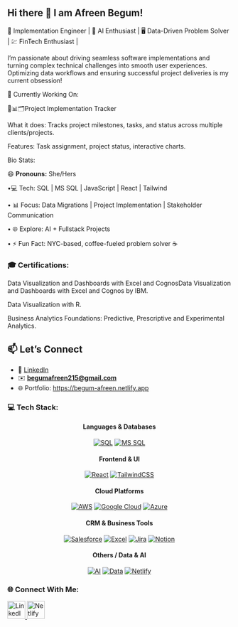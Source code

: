 ## Hi there 👋  I am Afreen Begum!

🌟 Implementation Engineer | 🚀 AI Enthusiast | 🖥️ Data-Driven Problem Solver | 💹 FinTech Enthusiast | 

I’m passionate about driving seamless software implementations and turning complex technical challenges into smooth user experiences. Optimizing data workflows and ensuring successful project deliveries is my current obsession!

🔭 Currently Working On:

🚀📊🗂️Project Implementation Tracker

 What it does: Tracks project milestones, tasks, and status across multiple clients/projects.
 
 Features: Task assignment, project status, interactive charts.





Bio Stats:

😄 **Pronouns:** She/Hers

•💻 Tech: SQL | MS SQL | JavaScript | React | Tailwind

•  📊 Focus: Data Migrations | Project Implementation | Stakeholder Communication

•  🌐 Explore: AI + Fullstack Projects

•  ⚡ Fun Fact: NYC-based, coffee-fueled problem solver ☕


### 🎓 Certifications:

Data Visualization and Dashboards with Excel and CognosData Visualization and Dashboards with Excel and Cognos by IBM.

Data Visualization with R.

Business Analytics Foundations: Predictive, Prescriptive and Experimental Analytics.


## 📫 Let’s Connect
- 💼 [LinkedIn](https://www.linkedin.com/in/afreen-b-04bb1125a)  
- ✉️ **begumafreen215@gmail.com**  
- 🌐 Portfolio: https://begum-afreen.netlify.app

### 💻 Tech Stack:

<div align="center">


#### Languages & Databases
[![SQL](https://img.shields.io/badge/SQL-4479A1?style=for-the-badge&logo=mysql&logoColor=white)](https://www.mysql.com/)
[![MS SQL](https://img.shields.io/badge/MS%20SQL-CC2927?style=for-the-badge&logo=microsoftsqlserver&logoColor=white)](https://learn.microsoft.com/en-us/sql/sql-server/)

#### Frontend & UI
[![React](https://img.shields.io/badge/React-20232A?style=for-the-badge&logo=react&logoColor=61DAFB)](https://reactjs.org/)
[![TailwindCSS](https://img.shields.io/badge/TailwindCSS-06B6D4?style=for-the-badge&logo=tailwind-css&logoColor=white)](https://tailwindcss.com/)

#### Cloud Platforms
[![AWS](https://img.shields.io/badge/AWS-232F3E?style=for-the-badge&logo=amazon-aws&logoColor=FF9900)](https://aws.amazon.com/)
[![Google Cloud](https://img.shields.io/badge/Google_Cloud-4285F4?style=for-the-badge&logo=google-cloud&logoColor=white)](https://cloud.google.com/)
[![Azure](https://img.shields.io/badge/Microsoft_Azure-0078D4?style=for-the-badge&logo=microsoft-azure&logoColor=white)](https://azure.microsoft.com/)

#### CRM & Business Tools
[![Salesforce](https://img.shields.io/badge/Salesforce-1798C1?style=for-the-badge&logo=salesforce&logoColor=white)](https://www.salesforce.com/)
[![Excel](https://img.shields.io/badge/Excel-217346?style=for-the-badge&logo=microsoft-excel&logoColor=white)](https://www.microsoft.com/en-us/microsoft-365/excel)
[![Jira](https://img.shields.io/badge/Jira-0052CC?style=for-the-badge&logo=jira&logoColor=white)](https://www.atlassian.com/software/jira)
[![Notion](https://img.shields.io/badge/Notion-000000?style=for-the-badge&logo=notion&logoColor=white)](https://www.notion.so/)

#### Others / Data & AI
[![AI](https://img.shields.io/badge/AI-FF6F61?style=for-the-badge)](https://openai.com/)
[![Data](https://img.shields.io/badge/Data-4CAF50?style=for-the-badge)](https://www.dataversity.net/)
[![Netlify](https://img.shields.io/badge/Netlify-00C7B7?style=for-the-badge&logo=netlify&logoColor=white)](https://www.netlify.com/)
</div>



### 🌐 Connect With Me:

<div>
  <a href="https://linkedin.com/in/afreen-b-04bb1125a" target="_blank">
    <img src="https://cdn.jsdelivr.net/gh/devicons/devicon/icons/linkedin/linkedin-original.svg" alt="LinkedIn" height="40"/>
  </a>
  <a href="https://www.netlify.com/" target="_blank">
    <img src="https://img.shields.io/badge/-Netlify-00C7B7?logo=netlify&logoColor=white" alt="Netlify" height="40"/>
  </a>
</div>

